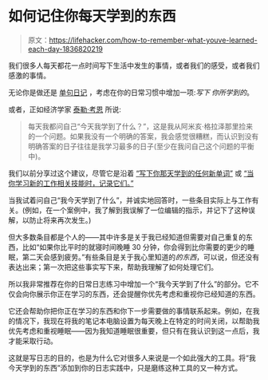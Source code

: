 # 如何记住你每天学到的东西

> 原文：<https://lifehacker.com/how-to-remember-what-youve-learned-each-day-1836820219>

我们很多人每天都花一点时间写下生活中发生的事情，或者我们的感受，或者我们感激的事情。



无论你是做还是 [单句日记](https://lifehacker.com/keep-a-single-sentence-journal-if-you-don-t-have-time-1694427601) ，考虑在你的日常习惯中增加一项:*写下* *你所学到的*。

或者，正如经济学家 [泰勒·考恩](https://marginalrevolution.com/marginalrevolution/2019/07/how-i-practice-at-what-i-do.html) 所说:

> 每天我都问自己“今天我学到了什么？”，这是我从阿米亥·格拉泽那里捡来的一个问题。如果我没有一个明确的答案，我会感觉很糟糕，而认识到没有明确答案的日子往往是我学习最多的日子(至少在我问自己这个问题的平衡中)。

我们以前分享过这个建议，尽管它是沿着 [“写下你那天学到的任何新单词”](https://lifehacker.com/keep-a-fact-book-of-things-you-learn-throughout-the-day-1603037499) 或 [“当你学习新的工作相关技能时，记录它们。”](https://lifehacker.com/keep-a-today-i-learned-log-of-all-the-useful-stuff-yo-1758286512)

当我试着问自己“我今天学到了什么”，并诚实地回答时，一些条目实际上与工作有关。(例如，在一个案例中，我了解到我误解了一位编辑的指示，并记下了这种误解，以防止将来再次发生。)

但大多数条目都是个人的——其中许多是关于我已经知道但需要对自己重复的东西，比如“如果你比平时的就寝时间晚睡 30 分钟，你会得到比你需要的更少的睡眠，第二天会感到疲劳。”有些条目是关于我心里知道的*的东西*，可以说，但还没有表达出来；第一次把这些事实写下来，帮助我理解了如何处理它们。

所以我非常推荐在你的日常日志练习中增加一个“我今天学到了什么”的部分。它不仅会向你展示你正在学习的东西，还会提醒你优先考虑和重视你已经知道的东西。

它还会帮助你把你正在学习的东西和你下一步需要做的事情联系起来。例如，在我的情况下，我现在将我的笔记本电脑设置为每天晚上在特定的时间关闭，以帮助我优先考虑和重视睡眠——因为我知道睡眠很重要，但只有在我认识到这一点后，我才能采取行动。

这就是写日志的目的，也是为什么它对很多人来说是一个如此强大的工具。将“我今天学到的东西”添加到你的日志实践中，只是磨练这种工具的又一种方式。
